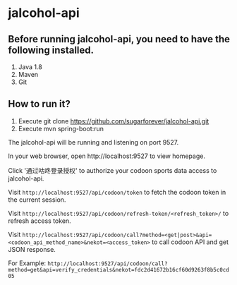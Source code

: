# jalcohol-api

## Before running jalcohol-api, you need to have the following installed.
1. Java 1.8
2. Maven
3. Git

## How to run it?
1. Execute git clone https://github.com/sugarforever/jalcohol-api.git
2. Execute mvn spring-boot:run

The jalcohol-api will be running and listening on port 9527.

In your web browser, open http://localhost:9527 to view homepage.

Click '通过咕咚登录授权' to authorize your codoon sports data access to jalcohol-api.

Visit ```http://localhost:9527/api/codoon/token``` to fetch the codoon token in the current session.

Visit ```http://localhost:9527/api/codoon/refresh-token/<refresh_token>/``` to refresh access token.

Visit ```http://localhost:9527/api/codoon/call?method=<get|post>&api=<codoon_api_method_name>&nekot=<access_token>``` to call codoon API and get JSON response.

For Example: ```http://localhost:9527/api/codoon/call?method=get&api=verify_credentials&nekot=fdc2d41672b16cf60d9263f8b5c0cd05```
